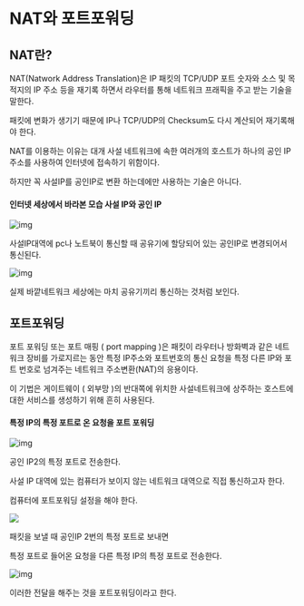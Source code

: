 # NAT와 포트포워딩



## NAT란?

NAT(Natwork Address Translation)은 IP 패킷의 TCP/UDP 포트 숫자와 소스 및 목적지의 IP 주소 등을 재기록 하면서 라우터를 통해 네트워크 프래픽을 주고 받는 기술을 말한다.

패킷에 변화가 생기기 때문에 IP나 TCP/UDP의 Checksum도 다시 계산되어 재기록해야 한다.

NAT를 이용하는 이유는 대개 사설 네트워크에 속한 여러개의 호스트가 하나의 공인 IP주소를 사용하여 인터넷에 접속하기 위함이다.

하지만 꼭 사설IP를 공인IP로 변환 하는데에만 사용하는 기술은 아니다.



#### 인터넷 세상에서 바라본 모습 사설 IP와 공인 IP

![img](https://velog.velcdn.com/images%2Fcombi_areum%2Fpost%2Fc8af8477-8bc0-47dc-be41-ee090fbb80f1%2F%E1%84%89%E1%85%B3%E1%84%8F%E1%85%B3%E1%84%85%E1%85%B5%E1%86%AB%E1%84%89%E1%85%A3%E1%86%BA%202021-12-27%20%E1%84%8B%E1%85%A9%E1%84%92%E1%85%AE%201.41.10.png)

사설IP대역에 pc나 노트북이 통신할 때 공유기에 할당되어 있는 공인IP로 변경되어서 통신된다.

![img](https://velog.velcdn.com/images%2Fcombi_areum%2Fpost%2Fc6c956b4-f619-492b-bb89-af1d267003f2%2F%E1%84%89%E1%85%B3%E1%84%8F%E1%85%B3%E1%84%85%E1%85%B5%E1%86%AB%E1%84%89%E1%85%A3%E1%86%BA%202021-12-27%20%E1%84%8B%E1%85%A9%E1%84%92%E1%85%AE%201.42.35.png)

실제 바깥네트워크 세상에는 마치 공유기끼리 통신하는 것처럼 보인다.



## 포트포워딩

포트 포워딩 또는 포트 매핑 ( port mapping )은 패킷이 라우터나 방화벽과 같은 네트워크 장비를 가로지르는 동안 특정 IP주소와 포트번호의 통신 요청을 특정 다른 IP와 포트 번호로 넘겨주는 네트워크 주소변환(NAT)의 응용이다.

이 기법은 게이트웨이 ( 외부망 )의 반대쪽에 위치한 사설네트워크에 상주하는 호스트에 대한 서비스를 생성하기 위해 흔히 사용된다.



#### 특정 IP의 특정 포트로 온 요청을 포트 포워딩

![img](https://velog.velcdn.com/images%2Fcombi_areum%2Fpost%2Fb9bf41af-6afd-44ef-bd25-45d8744cc41e%2F%E1%84%89%E1%85%B3%E1%84%8F%E1%85%B3%E1%84%85%E1%85%B5%E1%86%AB%E1%84%89%E1%85%A3%E1%86%BA%202021-12-27%20%E1%84%8B%E1%85%A9%E1%84%92%E1%85%AE%202.10.44.png)

공인 IP2의 특정 포트로 전송한다.

사설 IP 대역에 있는 컴퓨터가 보이지 않는 네트워크 대역으로 직접 통신하고자 한다.

컴퓨터에 포트포워딩 설정을 해야 한다.

![](https://velog.velcdn.com/images%2Fcombi_areum%2Fpost%2Fe1eb2db6-0407-4e67-aa47-c9a762b57127%2F%E1%84%89%E1%85%B3%E1%84%8F%E1%85%B3%E1%84%85%E1%85%B5%E1%86%AB%E1%84%89%E1%85%A3%E1%86%BA%202021-12-27%20%E1%84%8B%E1%85%A9%E1%84%92%E1%85%AE%202.12.36.png)

패킷을 보낼 때 공인IP 2번의 특정 포트로 보내면

특정 포트로 들어온 요청을 다른 특정 IP의 특정 포트로 전송한다.

![img](https://velog.velcdn.com/images%2Fcombi_areum%2Fpost%2Fca90394d-8972-4a35-88a5-ce7737a3b9bf%2F%E1%84%89%E1%85%B3%E1%84%8F%E1%85%B3%E1%84%85%E1%85%B5%E1%86%AB%E1%84%89%E1%85%A3%E1%86%BA%202021-12-27%20%E1%84%8B%E1%85%A9%E1%84%92%E1%85%AE%202.13.24.png)

이러한 전달을 해주는 것을 포트포워딩이라고 한다.